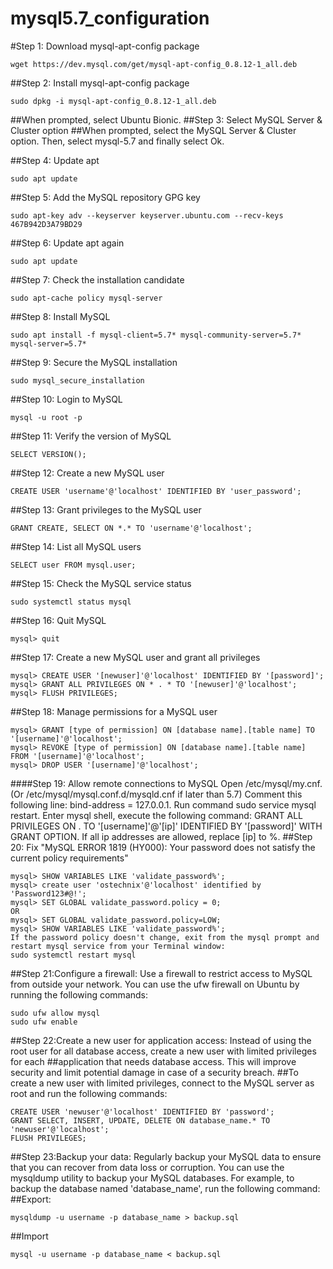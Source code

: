 # mysql5.7_configuration

#Step 1: Download mysql-apt-config package
```
wget https://dev.mysql.com/get/mysql-apt-config_0.8.12-1_all.deb
```
##Step 2: Install mysql-apt-config package
```
sudo dpkg -i mysql-apt-config_0.8.12-1_all.deb
```
##When prompted, select Ubuntu Bionic.
##Step 3: Select MySQL Server & Cluster option
##When prompted, select the MySQL Server & Cluster option. Then, select mysql-5.7 and finally select Ok.

##Step 4: Update apt
```
sudo apt update
```
##Step 5: Add the MySQL repository GPG key
```
sudo apt-key adv --keyserver keyserver.ubuntu.com --recv-keys 467B942D3A79BD29
```
##Step 6: Update apt again

```
sudo apt update
```
##Step 7: Check the installation candidate
```
sudo apt-cache policy mysql-server
```
##Step 8: Install MySQL
```
sudo apt install -f mysql-client=5.7* mysql-community-server=5.7* mysql-server=5.7*
```
##Step 9: Secure the MySQL installation
```
sudo mysql_secure_installation
```
##Step 10: Login to MySQL
```
mysql -u root -p
```
##Step 11: Verify the version of MySQL
```
SELECT VERSION();
```
##Step 12: Create a new MySQL user
```
CREATE USER 'username'@'localhost' IDENTIFIED BY 'user_password';
```
##Step 13: Grant privileges to the MySQL user
```
GRANT CREATE, SELECT ON *.* TO 'username'@'localhost';
```
##Step 14: List all MySQL users
```
SELECT user FROM mysql.user;
```
##Step 15: Check the MySQL service status
```
sudo systemctl status mysql
```
##Step 16: Quit MySQL
```
mysql> quit
```
##Step 17: Create a new MySQL user and grant all privileges
```
mysql> CREATE USER '[newuser]'@'localhost' IDENTIFIED BY '[password]';
mysql> GRANT ALL PRIVILEGES ON * . * TO '[newuser]'@'localhost';
mysql> FLUSH PRIVILEGES;
```
##Step 18: Manage permissions for a MySQL user
```
mysql> GRANT [type of permission] ON [database name].[table name] TO '[username]'@'localhost';
mysql> REVOKE [type of permission] ON [database name].[table name] FROM '[username]'@'localhost';
mysql> DROP USER '[username]'@'localhost';
```
####Step 19: Allow remote connections to MySQL
Open /etc/mysql/my.cnf. (Or /etc/mysql/mysql.conf.d/mysqld.cnf if later than 5.7) Comment this following line: bind-address = 127.0.0.1. Run command sudo service mysql restart. Enter mysql shell, execute the following command: GRANT ALL PRIVILEGES ON . TO '[username]'@'[ip]' IDENTIFIED BY '[password]' WITH GRANT OPTION. If all ip addresses are allowed, replace [ip] to %.
##Step 20: Fix "MySQL ERROR 1819 (HY000): Your password does not satisfy the current policy requirements"
```
mysql> SHOW VARIABLES LIKE 'validate_password%';
mysql> create user 'ostechnix'@'localhost' identified by 'Password123#@!';
mysql> SET GLOBAL validate_password.policy = 0;
OR
mysql> SET GLOBAL validate_password.policy=LOW;
mysql> SHOW VARIABLES LIKE 'validate_password%';
If the password policy doesn't change, exit from the mysql prompt and restart mysql service from your Terminal window:
sudo systemctl restart mysql
```
##Step 21:Configure a firewall: Use a firewall to restrict access to MySQL from outside your network. You can use the ufw firewall on Ubuntu by running the following commands:
```
sudo ufw allow mysql
sudo ufw enable
```
##Step 22:Create a new user for application access: Instead of using the root user for all database access, create a new user with limited privileges for each ##application that needs database access. This will improve security and limit potential damage in case of a security breach.
##To create a new user with limited privileges, connect to the MySQL server as root and run the following commands:
```
CREATE USER 'newuser'@'localhost' IDENTIFIED BY 'password';
GRANT SELECT, INSERT, UPDATE, DELETE ON database_name.* TO 'newuser'@'localhost';
FLUSH PRIVILEGES;
```
##Step 23:Backup your data: Regularly backup your MySQL data to ensure that you can recover from data loss or corruption. You can use the mysqldump utility to backup your MySQL databases. For example, to backup the database named 'database_name', run the following command:
##Export:
```
mysqldump -u username -p database_name > backup.sql
```
##Import
```
mysql -u username -p database_name < backup.sql
```
